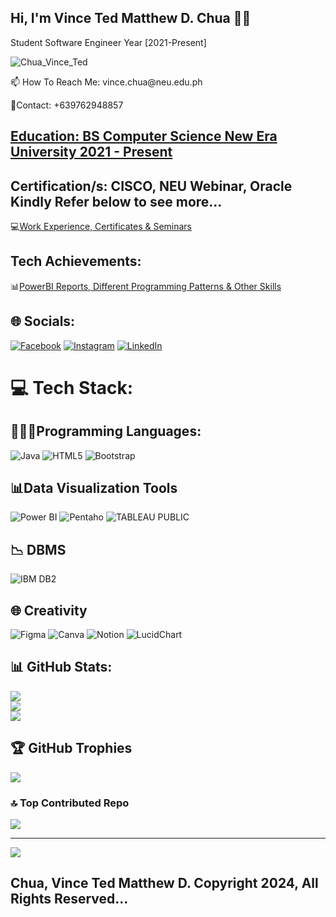 ## Hi, I'm Vince Ted Matthew D. Chua 👋🏼
Student Software Engineer Year [2021-Present]

![Chua_Vince_Ted](https://github.com/user-attachments/assets/325793d5-8fd1-4911-8e7d-42ac820a1e1e)

<p> 📫 How To Reach Me: vince.chua@neu.edu.ph </p>
<p> 📱Contact: +639762948857 </p>

## [Education: BS Computer Science New Era University 2021 - Present](https://drive.google.com/file/d/13rzvKBhakFlTTd57bSx5P7krGgfOunSr/view?usp=sharing)
## Certification/s: CISCO, NEU Webinar, Oracle Kindly Refer below to see more... 

  💻[Work Experience, Certificates & Seminars](https://drive.google.com/file/d/1gLfLX3R7MSX6yroKnNwvqjUTt2gcLw5D/view?usp=sharing)

  ## Tech Achievements:
  📊[PowerBI Reports, Different Programming Patterns & Other Skills](https://drive.google.com/file/d/1LDcSXqd8I53I3Zwk-iXp25a3xeyy4jk5/view?usp=sharing)
  
## 🌐 Socials:
[![Facebook](https://img.shields.io/badge/Facebook-%231877F2.svg?logo=Facebook&logoColor=white)](https://facebook.com/https://www.facebook.com/vincetedmatthew.chua/) [![Instagram](https://img.shields.io/badge/Instagram-%23E4405F.svg?logo=Instagram&logoColor=white)](https://instagram.com/https://www.instagram.com/devinci_delivers/) [![LinkedIn](https://img.shields.io/badge/LinkedIn-%230077B5.svg?logo=linkedin&logoColor=white)](https://linkedin.com/in/www.linkedin.com/in/vince-chua) 

# 💻 Tech Stack:

## 👨🏻‍💻Programming Languages: 
![Java](https://img.shields.io/badge/java-%23ED8B00.svg?style=for-the-badge&logo=openjdk&logoColor=white) 
![HTML5](https://img.shields.io/badge/html5-%23E34F26.svg?style=for-the-badge&logo=html5&logoColor=white) 
![Bootstrap](https://img.shields.io/badge/bootstrap-%238511FA.svg?style=for-the-badge&logo=bootstrap&logoColor=white) 

## 📊Data Visualization Tools
![Power BI](https://img.shields.io/badge/power_bi-F2C811?style=for-the-badge&logo=powerbi&logoColor=black) 
![Pentaho](https://img.shields.io/badge/pentaho-F2C811?style=for-the-badge&logo=powerbi&logoColor=red&color=yellow)
![TABLEAU PUBLIC](https://img.shields.io/badge/tableau-F2C811?style=for-the-badge&logo=powerbi&logoColor=blue) 

## 📉 DBMS
![IBM DB2](https://img.shields.io/badge/IBM_DB2-F2C811?style=for-the-badge&logo=powerbi&logoColor=blue) 

## 🌐 Creativity
![Figma](https://img.shields.io/badge/figma-%23F24E1E.svg?style=for-the-badge&logo=figma&logoColor=purple) 
![Canva](https://img.shields.io/badge/Canva-%2300C4CC.svg?style=for-the-badge&logo=Canva&logoColor=blue) 
![Notion](https://img.shields.io/badge/Notion-%23000000.svg?style=for-the-badge&logo=notion&logoColor=white)
![LucidChart](https://img.shields.io/badge/LucidChart-%23000000.svg?style=for-the-badge&logo=&logoColor=orange&borderColor=yellow)


## 📊 GitHub Stats:
![](https://github-readme-stats.vercel.app/api?username=VinceTedChua&theme=dark&hide_border=false&include_all_commits=true&count_private=true)<br/>
![](https://github-readme-streak-stats.herokuapp.com/?user=VinceTedChua&theme=dark&hide_border=false)<br/>
![](https://github-readme-stats.vercel.app/api/top-langs/?username=VinceTedChua&theme=dark&hide_border=false&include_all_commits=true&count_private=true&layout=compact)

## 🏆 GitHub Trophies
![](https://github-profile-trophy.vercel.app/?username=VinceTedChua&theme=radical&no-frame=false&no-bg=true&margin-w=4)

### 🔝 Top Contributed Repo
![](https://github-contributor-stats.vercel.app/api?username=VinceTedChua&limit=5&theme=dark&combine_all_yearly_contributions=true)

---
[![](https://visitcount.itsvg.in/api?id=VinceTedChua&icon=0&color=0)](https://visitcount.itsvg.in)



## Chua, Vince Ted Matthew D. Copyright 2024, All Rights Reserved...
